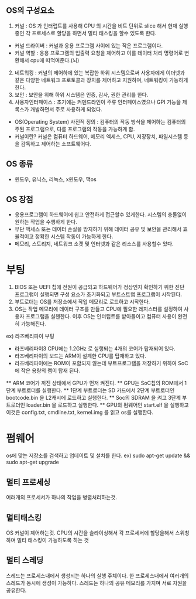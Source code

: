 ## OS의 구성요소
1. 커널 : OS 가 인터럽트를 사용해 CPU 의 시간을 비트 단위로 slice 해서 현재 실행 중인 각 프로세스로 할당을 하면서 멀티 태스킹을 할수 있도록 한다.
- 커널 드라이버 : 커널과 응용 프로그램 사이에 있는 작은 프로그램이다.  
- 커널 역할 : 응용 프로그램의 입출력 요청을 제어하고 이를 데이터 처리 명령어로 변환해서 cpu에 떠먹여준다.(뇌)
2. 네트워킹 : 커널의 제어하에 있는 복잡한 하위 시스템으로써 사용자에게 이더넷과 같은 다양한 네트워크 프로토콜과 장치를 제어하고 지원하며, 네트워킹이 가능하게 한다.
3. 보안 : 보안을 위해 하위 시스템은 인증, 감사,  권한 관리를 한다.
4. 사용자인터페이스 : 초기에는 커멘드라인이 주류 인터페이스였으나 GPI 기능을 제록스가 개발하면서 주로 사용하게 되었다.

- OS(Operating System) 사전적 정의 : 컴퓨터의 작동 방식을 제어하는 컴퓨터의 주된 프로그램으로, 다름 프로그램의 작동을 가능하게 함.
- 커널이란? 커널은 컴퓨터 하드웨어, 메모리 엑세스, CPU, 저장장치, 파일시스템 등을 감독하고 제어하는 소프트웨어다. 

## OS 종류
- 윈도우, 유닉스, 리눅스, x윈도우, 맥os

## OS 장점
- 응용프로그램이 하드웨어에 쉽고 안전하게 접근할수 있게한다. 시스템의 충돌없이 원하는 작업을 수행하게 한다.
- 무단 액세스 또는 데이터 손실을 방지하기 위해 데이터 공유 및 보안을 관리해서 효율적이고 정확한 시스템 작동이 가능하게 한다.
- 메모리, 스토리지, 네트워크 소켓 및 인터넷과 같은 리소스를 사용할수 있다. 

# 부팅 
1. BIOS 또는 UEFI 칩에 전원이 공급되고 하드웨어가 정상인지 확인하기 위한 진단 프로그램이 실행되면 구성 요소가 초기화되고 부트스트랩 프로그램이 시작된다.
2. 부트로더는 OS를 저장소에서 작업 메모리로 로드하고 시작한다.
3. OS는 작업 메모리에 데이터 구조를 만들고 CPU에 필요한 레지스터를 설정하여 사용자 프로그램을 실핸한다. 이후 OS는 인터럽트를 받아들이고 컴퓨터 사용이 완전히 가능해진다.

ex) 라즈베리파이 부팅
* 라즈베리파이3 CPU에는 1.2GHz 로 실행되는 4개의 코어가 탑재되어 있다. 
* 라즈베리파이의 보드는 ARM이 설계한 CPU를 탑재하고 있다. 
* 라즈베리파이에는 ROM이 포함되지 않는데 부트프로그램을 저장하기 위하여 SoC에 작은 용량의 램이 탑재 된다.

** ARM 코어가 꺼진 상태에서 GPU가 먼저 켜진다.
** GPU는 SoC칩의 ROM에서 1단계 부트로더를 실행한다.
** 1단계 부트로더는 SD 카드에서 2단계 부트로더인 bootcode.bin 을 L2캐시에 로드하고 실행한다.
** Soc의 SDRAM 을 켜고 3단계 부트로더인 loader.bin 을 로드하고 실행한다.
** GPU의 펌웨어인 start.elf 을 실행하고 이것은 config.txt, cmdline.txt, kernel.img 를 읽고 os를 실행한다.

# 펌웨어 
os에 맞는 저장소를 검색하고 업데이트 및 설치를 한다. 
ex) sudo apt-get update && sudo apt-get upgrade

## 멀티 프로세싱
여러개의 프로세서가 하나의 작업을 병렬처리하는것.

## 멀티태스킹
OS 커널이 제어하는것. CPU의 시간을 슬라이싱해서 각 프로세서에 할당을해서 스위칭하며 멀티 태스킹이 가능하도록 하는 것 

## 멀티 스레딩
스레드는 프로세스내에서 생성되는 하나의 실행 주체이다. 한 프로세스내에서 여러개의 스레드가 동시에 생성이 가능하다.
스레드는 하나의 공유 메모리를 가지며 서로 자원을 공유한다.
